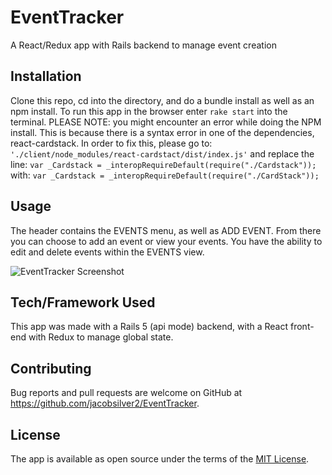 # EventTracker
A React/Redux app with Rails backend to manage event creation

## Installation
Clone this repo, cd into the directory, and do a bundle install as well as an npm install. To run this app in the browser enter  `rake start` into the terminal. PLEASE NOTE: you might encounter an error while doing the NPM install.   This is because there is a syntax error in one of the dependencies, react-cardstack. In order to fix this, please go to:
` './client/node_modules/react-cardstact/dist/index.js' `
and replace the line:
` var _Cardstack = _interopRequireDefault(require("./Cardstack")); `
with:
` var _Cardstack = _interopRequireDefault(require("./CardStack")); `

## Usage 
The header contains the EVENTS menu, as well as ADD EVENT.  From there you can choose to add an event or view your events.  You have the ability to edit and delete events within the EVENTS view.  

![EventTracker Screenshot](./EventTrackerSceenShot.png "EventTracker Screenshot")

## Tech/Framework Used
This app was made with a Rails 5 (api mode) backend, with a React front-end with Redux to manage global state.

## Contributing
Bug reports and pull requests are welcome on GitHub at https://github.com/jacobsilver2/EventTracker.

## License
The app is available as open source under the terms of the [MIT License](https://opensource.org/licenses/MIT).



